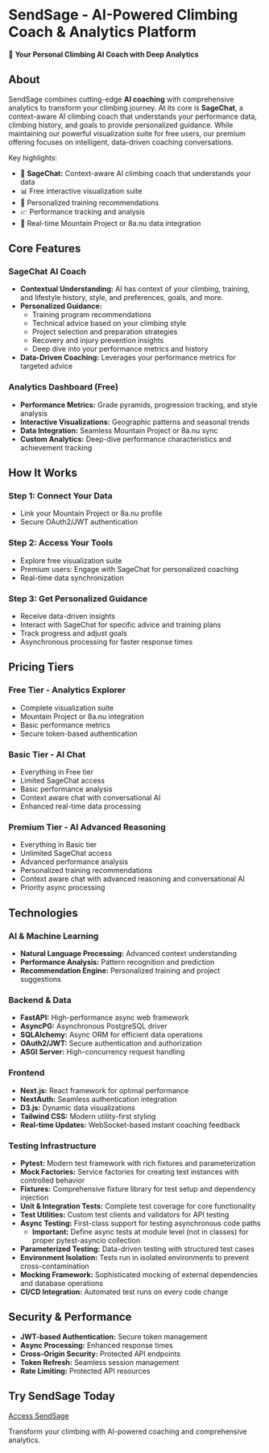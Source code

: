 # SendSage - AI-Powered Climbing Coach & Analytics Platform

🤖 **Your Personal Climbing AI Coach with Deep Analytics**

## About

SendSage combines cutting-edge **AI coaching** with comprehensive analytics to transform your climbing journey. At its core is **SageChat**, a context-aware AI climbing coach that understands your performance data, climbing history, and goals to provide personalized guidance. While maintaining our powerful visualization suite for free users, our premium offering focuses on intelligent, data-driven coaching conversations.

Key highlights:

- 🧠 **SageChat:** Context-aware AI climbing coach that understands your data
- 📊 Free interactive visualization suite
- 🎯 Personalized training recommendations
- 📈 Performance tracking and analysis
- 🔄 Real-time Mountain Project or 8a.nu data integration

## Core Features

### SageChat AI Coach

- **Contextual Understanding:** AI has context of your climbing, training, and lifestyle history, style, and preferences, goals, and more.
- **Personalized Guidance:**
  - Training program recommendations
  - Technical advice based on your climbing style
  - Project selection and preparation strategies
  - Recovery and injury prevention insights
  - Deep dive into your performance metrics and history
- **Data-Driven Coaching:** Leverages your performance metrics for targeted advice

### Analytics Dashboard (Free)

- **Performance Metrics:** Grade pyramids, progression tracking, and style analysis
- **Interactive Visualizations:** Geographic patterns and seasonal trends
- **Data Integration:** Seamless Mountain Project or 8a.nu sync
- **Custom Analytics:** Deep-dive performance characteristics and achievement tracking

## How It Works

### Step 1: Connect Your Data

- Link your Mountain Project or 8a.nu profile
- Secure OAuth2/JWT authentication

### Step 2: Access Your Tools

- Explore free visualization suite
- Premium users: Engage with SageChat for personalized coaching
- Real-time data synchronization

### Step 3: Get Personalized Guidance

- Receive data-driven insights
- Interact with SageChat for specific advice and training plans
- Track progress and adjust goals
- Asynchronous processing for faster response times

## Pricing Tiers

### Free Tier - Analytics Explorer

- Complete visualization suite
- Mountain Project or 8a.nu integration
- Basic performance metrics
- Secure token-based authentication

### Basic Tier - AI Chat

- Everything in Free tier
- Limited SageChat access
- Basic performance analysis
- Context aware chat with conversational AI
- Enhanced real-time data processing

### Premium Tier - AI Advanced Reasoning

- Everything in Basic tier
- Unlimited SageChat access
- Advanced performance analysis
- Personalized training recommendations
- Context aware chat with advanced reasoning and conversational AI
- Priority async processing

## Technologies

### AI & Machine Learning

- **Natural Language Processing:** Advanced context understanding
- **Performance Analysis:** Pattern recognition and prediction
- **Recommendation Engine:** Personalized training and project suggestions

### Backend & Data

- **FastAPI:** High-performance async web framework
- **AsyncPG:** Asynchronous PostgreSQL driver
- **SQLAlchemy:** Async ORM for efficient data operations
- **OAuth2/JWT:** Secure authentication and authorization
- **ASGI Server:** High-concurrency request handling

### Frontend

- **Next.js:** React framework for optimal performance
- **NextAuth:** Seamless authentication integration
- **D3.js:** Dynamic data visualizations
- **Tailwind CSS:** Modern utility-first styling
- **Real-time Updates:** WebSocket-based instant coaching feedback

### Testing Infrastructure

- **Pytest:** Modern test framework with rich fixtures and parameterization
- **Mock Factories:** Service factories for creating test instances with controlled behavior
- **Fixtures:** Comprehensive fixture library for test setup and dependency injection
- **Unit & Integration Tests:** Complete test coverage for core functionality
- **Test Utilities:** Custom test clients and validators for API testing
- **Async Testing:** First-class support for testing asynchronous code paths
  - **Important:** Define async tests at module level (not in classes) for proper pytest-asyncio collection
- **Parameterized Testing:** Data-driven testing with structured test cases
- **Environment Isolation:** Tests run in isolated environments to prevent cross-contamination
- **Mocking Framework:** Sophisticated mocking of external dependencies and database operations
- **CI/CD Integration:** Automated test runs on every code change

## Security & Performance

- **JWT-based Authentication:** Secure token management
- **Async Processing:** Enhanced response times
- **Cross-Origin Security:** Protected API endpoints
- **Token Refresh:** Seamless session management
- **Rate Limiting:** Protected API resources

## Try SendSage Today

[Access SendSage](https://send-sage.com/)

Transform your climbing with AI-powered coaching and comprehensive analytics.
